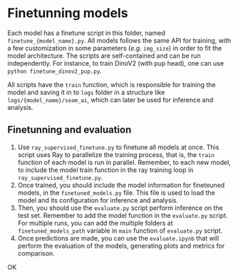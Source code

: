 # Finetunning models

Each model has a finetune script in this folder, named `finetune_{model_name}.py`. All models follows the same API for training, with a few customization in some parameters (*e.g.* `img_size`) in order to fit the model architecture. The scripts are self-contained and can be run independently. For instance, to train DinoV2 (with pup head), one can use `python finetune_dinov2_pup.py`.

All scripts have the `train` function, which is responsible for training the model and saving it in to `logs` folder in a structure like `logs/{model_name}/seam_ai`, which can later be used for inference and analysis.

## Finetunning and evaluation

1. Use `ray_supervised_finetune.py` to finetune all models at once. This script uses Ray to parallelize the training process, that is, the `train` function of each model is run in parallel. Remember, to each new model, to include the model train function in the ray training loop in `ray_supervised_finetune.py`.
2. Once trained, you should include the model information for fineteuned models, in the `finetuned_models.py` file. This file is used to load the model and its configuration for inference and analysis.
3. Then, you should use the `evaluate.py` script perform inference on the test set. Remember to add the model function in the `evaluate.py` script. For multiple runs, you can add the multiple folders at `finetuned_models_path` variable in `main` function of `evaluate.py` script.
4. Once predictions are made, you can use the `evaluate.ipynb` that will perform the evaluation of the models, generating plots and metrics for comparison.

OK
